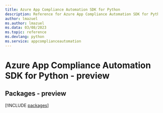 ```yaml
---
title: Azure App Compliance Automation SDK for Python
description: Reference for Azure App Compliance Automation SDK for Python
author: lmazuel
ms.author: lmazuel
ms.data: 03/08/2023
ms.topic: reference
ms.devlang: python
ms.service: appcomplianceautomation
---
```

# Azure App Compliance Automation SDK for Python - preview
## Packages - preview
[!INCLUDE [packages](app-compliance-automation-index.md)]